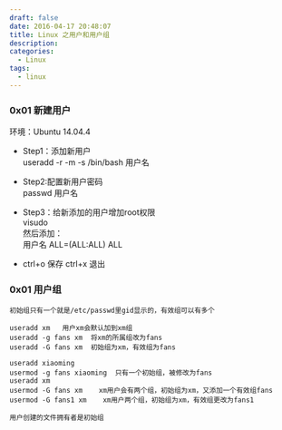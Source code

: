 ```yaml
---
draft: false
date: 2016-04-17 20:48:07
title: Linux 之用户和用户组
description: 
categories:
  - Linux
tags:
  - linux
---
```


### 0x01 新建用户
环境：Ubuntu 14.04.4

* Step1：添加新用户  
useradd -r -m -s /bin/bash 用户名

* Step2:配置新用户密码  
passwd 用户名

* Step3：给新添加的用户增加root权限  
visudo  
然后添加：  
用户名 ALL=(ALL:ALL) ALL

* ctrl+o 保存   ctrl+x 退出


### 0x01 用户组
```
初始组只有一个就是/etc/passwd里gid显示的，有效组可以有多个
```
```
useradd xm   用户xm会默认加到xm组
useradd -g fans xm  将xm的所属组改为fans
useradd -G fans xm  初始组为xm，有效组为fans
```
```
useradd xiaoming
usermod -g fans xiaoming  只有一个初始组，被修改为fans
useradd xm
usermod -G fans xm    xm用户会有两个组，初始组为xm，又添加一个有效组fans
usermod -G fans1 xm    xm用户两个组，初始组为xm，有效组更改为fans1
```
```
用户创建的文件拥有者是初始组
```